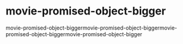 # movie-promised-object-bigger
movie-promised-object-biggermovie-promised-object-biggermovie-promised-object-biggermovie-promised-object-bigger
